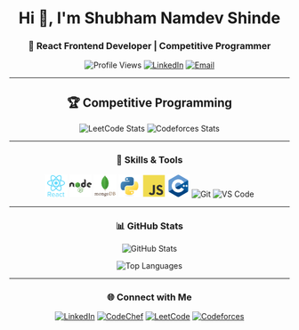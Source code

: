 <h1 align="center">Hi 👋, I'm Shubham Namdev Shinde</h1>
<h3 align="center">🚀 React Frontend Developer | Competitive Programmer</h3>

<p align="center">
  <img src="https://komarev.com/ghpvc/?username=Techyshubhs&label=Profile%20Views&color=0e75b6&style=flat-square" alt="Profile Views" /> 
  <a href="https://www.linkedin.com/in/shubham-shinde-3a36b528a/"><img src="https://img.shields.io/badge/LinkedIn-blue?style=flat-square&logo=linkedin&logoColor=white" alt="LinkedIn" /></a>
<!--   <a href="https://yourportfolio.com/"><img src="https://img.shields.io/badge/Portfolio-%230E75B6.svg?style=flat-square" alt="Portfolio" /></a> -->
  <a href="mailto:shindeshubham5356@gmail.com"><img src="https://img.shields.io/badge/Email-%230E75B6.svg?style=flat-square" alt="Email" /></a>
</p>

---

<h2 align="center">🏆 Competitive Programming</h2>
<p align="center">
  <img src="https://leetcard.jacoblin.cool/its_Shinde4241?ext=contest" alt="LeetCode Stats" width="45%"/>
  <img src="https://codeforces-readme-stats.vercel.app/api/card?username=its_Shinde4241" alt="Codeforces Stats" width="45%"/>
</p>
<!-- <ul align="center">
  <li>🔥 <strong>LeetCode Guardian</strong> (Rating: XXXX)</li>
  <li>🌟 <strong>Codeforces Expert</strong> (Rating: XXXX)</li>
  <li>⭐ <strong>CodeChef X⭐</strong> (Rating: XXXX)</li>
</ul> -->


<!-- <h3 align="center">💼 Professional Highlights</h3> -->
<!-- <ul>
  <li>🏆 [Hackathon/Event] - Semifinalist (Top X out of Y participants)</li>
  <li>🏆 [Competition Name] - Achievements/Ranking</li>
  <li>🥉 Winner @ [Event Name] | 2nd Prize @ [Event Name]</li>
</ul> -->

---

<h3 align="center">🚀 Skills & Tools</h3>
<p align="center">
  <img src="https://raw.githubusercontent.com/devicons/devicon/master/icons/react/react-original-wordmark.svg" alt="React" width="40" height="40"/>
  <img src="https://raw.githubusercontent.com/devicons/devicon/master/icons/nodejs/nodejs-original-wordmark.svg" alt="Node.js" width="40" height="40"/>
  <img src="https://raw.githubusercontent.com/devicons/devicon/master/icons/mongodb/mongodb-original-wordmark.svg" alt="MongoDB" width="40" height="40"/>
  <img src="https://raw.githubusercontent.com/devicons/devicon/master/icons/python/python-original.svg" alt="Python" width="40" height="40"/>
  <img src="https://raw.githubusercontent.com/devicons/devicon/master/icons/javascript/javascript-original.svg" alt="JavaScript" width="40" height="40"/>
  <img src="https://raw.githubusercontent.com/devicons/devicon/master/icons/cplusplus/cplusplus-original.svg" alt="C++" width="40" height="40"/>
  <img src="https://img.icons8.com/color/48/000000/git.png" alt="Git" width="40" height="40"/>
  <img src="https://img.icons8.com/color/48/000000/visual-studio-code-2019.png" alt="VS Code" width="40" height="40"/>
</p>

---

<h3 align="center">📊 GitHub Stats</h3>
<div align="center">
  <img src="https://github-readme-stats.vercel.app/api?username=Techyshubhs&show_icons=true&theme=tokyonight&locale=en" alt="GitHub Stats" width="45%"/>
<!--   <img src="https://github-readme-streak-stats.herokuapp.com/?user=Techyshubhs&theme=tokyonight" alt="GitHub Streak" width="45%"/> -->
</div>
<p align="center">
  <img src="https://github-readme-stats.vercel.app/api/top-langs?username=Techyshubhs&show_icons=true&locale=en&layout=compact&theme=tokyonight" alt="Top Languages" width="45%"/>
</p>

---

<h3 align="center">🌐 Connect with Me</h3>
<p align="center">
  <a href="https://www.linkedin.com/in/shubham-shinde-3a36b528a/" target="blank"><img src="https://img.shields.io/badge/LinkedIn-blue?logo=linkedin&logoColor=white&style=for-the-badge" alt="LinkedIn" /></a>
<!--   <a href="https://twitter.com/yourusername" target="blank"><img src="https://img.shields.io/badge/Twitter-blue?logo=twitter&logoColor=white&style=for-the-badge" alt="Twitter" /></a> -->
  <a href="https://www.codechef.com/users/clutch_fest_97" target="blank"><img src="https://img.shields.io/badge/CodeChef-orange?logo=codechef&logoColor=white&style=for-the-badge" alt="CodeChef" /></a>
  <a href="https://leetcode.com/its_Shinde4241" target="blank"><img src="https://img.shields.io/badge/LeetCode-gray?logo=leetcode&logoColor=white&style=for-the-badge" alt="LeetCode" /></a>
  <a href="https://codeforces.com/profile/its_Shinde4241" target="blank"><img src="https://img.shields.io/badge/Codeforces-blue?logo=codeforces&logoColor=white&style=for-the-badge" alt="Codeforces" /></a>
</p>
